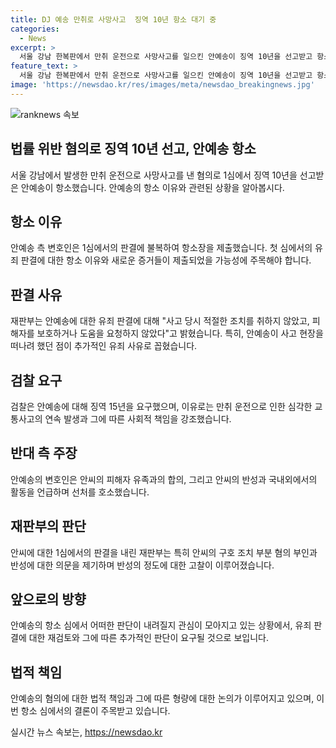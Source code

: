 ```yaml
---
title: DJ 예송 만취로 사망사고  징역 10년 항소 대기 중
categories:
  - News
excerpt: >
  서울 강남 한복판에서 만취 운전으로 사망사고를 일으킨 안예송이 징역 10년을 선고받고 항소했다. 혐의는 위험운전치사 등으로, 재판부는 안씨의 피해자 보호조치 미흡과 도주 의사를 지적했다. 안씨는 만취 상태로 이륜차에 충돌해 운전자를 사망시키고 다른 교통사고를 일으키기도 했다. 검찰은 안씨에게 징역 15년을 요구했으며, 안씨는 반성문 제출과 해외공연을 언급하며 선처를 호소했다.
feature_text: >
  서울 강남 한복판에서 만취 운전으로 사망사고를 일으킨 안예송이 징역 10년을 선고받고 항소했다. 혐의는 위험운전치사 등으로, 재판부는 안씨의 피해자 보호조치 미흡과 도주 의사를 지적했다. 안씨는 만취 상태로 이륜차에 충돌해 운전자를 사망시키고 다른 교통사고를 일으키기도 했다. 검찰은 안씨에게 징역 15년을 요구했으며, 안씨는 반성문 제출과 해외공연을 언급하며 선처를 호소했다.
image: 'https://newsdao.kr/res/images/meta/newsdao_breakingnews.jpg'
---
```


<p><img src="https://newsdao.kr/res/images/meta/newsdao_breakingnews.jpg" alt="ranknews 속보" /></p>

<h2>법률 위반 혐의로 징역 10년 선고, 안예송 항소</h2>

<p data-ke-size="size16">서울 강남에서 발생한 만취 운전으로 사망사고를 낸 혐의로 1심에서 징역 10년을 선고받은 안예송이 항소했습니다. 안예송의 항소 이유와 관련된 상황을 알아봅시다.</p>

<h2 data-ke-size="size26">항소 이유</h2>

<p data-ke-size="size16">안예송 측 변호인은 1심에서의 판결에 불복하여 항소장을 제출했습니다. 첫 심에서의 유죄 판결에 대한 항소 이유와 새로운 증거들이 제출되었을 가능성에 주목해야 합니다.</p>

<h2 data-ke-size="size26">판결 사유</h2>

<p data-ke-size="size16">재판부는 안예송에 대한 유죄 판결에 대해 "사고 당시 적절한 조치를 취하지 않았고, 피해자를 보호하거나 도움을 요청하지 않았다"고 밝혔습니다. 특히, 안예송이 사고 현장을 떠나려 했던 점이 추가적인 유죄 사유로 꼽혔습니다.</p>

<h2 data-ke-size="size26">검찰 요구</h2>

<p data-ke-size="size16">검찰은 안예송에 대해 징역 15년을 요구했으며, 이유로는 만취 운전으로 인한 심각한 교통사고의 연속 발생과 그에 따른 사회적 책임을 강조했습니다.</p>

<h2 data-ke-size="size26">반대 측 주장</h2>

<p data-ke-size="size16">안예송의 변호인은 안씨의 피해자 유족과의 합의, 그리고 안씨의 반성과 국내외에서의 활동을 언급하며 선처를 호소했습니다.</p>

<h2 data-ke-size="size26">재판부의 판단</h2>

<p data-ke-size="size16">안씨에 대한 1심에서의 판결을 내린 재판부는 특히 안씨의 구호 조치 부분 혐의 부인과 반성에 대한 의문을 제기하며 반성의 정도에 대한 고찰이 이루어졌습니다.</p>

<h2 data-ke-size="size26">앞으로의 방향</h2>

<p data-ke-size="size16">안예송의 항소 심에서 어떠한 판단이 내려질지 관심이 모아지고 있는 상황에서, 유죄 판결에 대한 재검토와 그에 따른 추가적인 판단이 요구될 것으로 보입니다.</p>

<h2 data-ke-size="size26">법적 책임</h2>

<p data-ke-size="size16">안예송의 혐의에 대한 법적 책임과 그에 따른 형량에 대한 논의가 이루어지고 있으며, 이번 항소 심에서의 결론이 주목받고 있습니다.</p>
실시간 뉴스 속보는, <a href="https://newsdao.kr" rel="dofollow">https://newsdao.kr</a>



